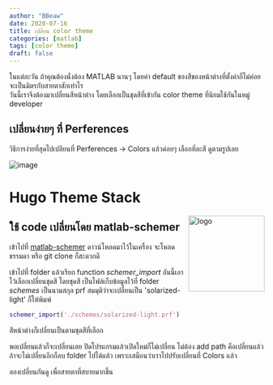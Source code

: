 ```yaml
---
author: "BBeaw"
date: 2020-07-16
title: เปลี่ยน color theme
categories: [matlab]
tags: [color theme]
draft: false
---
```


ในแต่ละวัน ถ้าคุณต้องนั่งต้อง MATLAB นานๆ โดยค่า default ของสีของหน้าต่างที่ตั้งค่าก็ไม่ค่อยจะเป็นมิตรกับสายตาสักเท่าไร   
วันนี้เราจึงต้องมาเปลี่ยนสีหน้าต่าง โดยเลือกเป็นชุดสีที่เข้ากัน color theme ที่นิยมใช้กันในหมู่ developer

## เปลี่ยนง่ายๆ ที่ Perferences
วิธีการง่ายที่สุดไปเปลียนที่ Perferences -> Colors แล้วค่อยๆ เลือกที่ละสี ดูตามรูปเลย

![image](https://user-images.githubusercontent.com/5889006/190859441-141b5f81-8483-40d2-bd96-ebf85616a46d.png)

# Hugo Theme Stack

<img align="right" width="150" alt="logo" src="https://user-images.githubusercontent.com/5889006/190859553-5b229b4f-c476-4cbd-928f-890f5265ca4c.png">

## ใช้ code เปลี่ยนโดย matlab-schemer

เข้าไปที่ [matlab-schemer](https://github.com/scottclowe/matlab-schemer)
ดาวน์โหลดมาไว้ในเครื่อง จะโหลดธรรมดา หรือ git clone ก็สะดวกดี

เข้าไปที่ folder แล้วเรียก function *schemer_import* อันนี้เอาไว้เลือกเปลี่ยนชุดสี โดยชุดสี เป็นไฟล์เก็บข้อมูลไว้ที่ folder *schemes*  เป็นนามสกุล prf สมมุติว่าจะเปลี่ยนเป็น 'solarized-light' ก็ให้พิมพ์

```MATLAB
schemer_import('./schemes/solarized-light.prf')
```
สีหน้าต่างก็เปลี่ยนเป็นตามชุดสีที่เลือก

พอเปลี่ยนแล้วก็จะเปลี่ยนเลย ปิดโปรแกรมแล้วเปิดใหม่ก็ไม่เปลี่ยน ไม่ต้อง add path คือเปลี่ยนแล้ว ถ้าจะไม่เปลี่ยนอีกก็ลบ folder ไปได้แล้ว เพราะเสมือนว่าเราไปปรับเปลี่ยนที่ Colors แล้ว

ลองเปลี่ยนกันดู เพื่อสายตาที่สบายมากขึ้น
